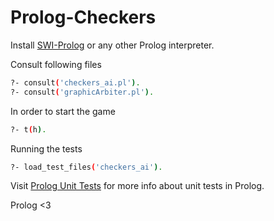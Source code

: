 # Prolog-Checkers

Install [SWI-Prolog](https://www.swi-prolog.org/) or any other Prolog interpreter.

Consult following files
```bash
?- consult('checkers_ai.pl').
?- consult('graphicArbiter.pl').
```

In order to start the game
```bash
?- t(h).
```

Running the tests
```bash
?- load_test_files('checkers_ai').
```
Visit [Prolog Unit Tests](https://www.swi-prolog.org/pldoc/doc_for?object=section(%27packages/plunit.html%27)) for more info about unit tests in Prolog.

Prolog <3 